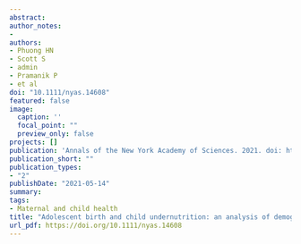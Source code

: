 ```yaml
---
abstract:
author_notes:
- 
authors:
- Phuong HN
- Scott S
- admin
- Pramanik P
- et al
doi: "10.1111/nyas.14608"
featured: false
image:
  caption: ''
  focal_point: ""
  preview_only: false
projects: []
publication: 'Annals of the New York Academy of Sciences. 2021. doi: https://doi.org/10.1111/nyas.14608'
publication_short: ""
publication_types:
- "2"
publishDate: "2021-05-14"
summary: 
tags:
- Maternal and child health
title: "Adolescent birth and child undernutrition: an analysis of demographic and health surveys in Bangladesh, 1996–2017"
url_pdf: https://doi.org/10.1111/nyas.14608 
---
```

